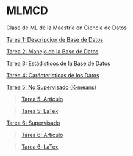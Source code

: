 # MLMCD
Clase de ML de la Maestría en Ciencia de Datos

[Tarea 1: Descripcion de Base de Datos](https://github.com/erickgt00/MLMCD/blob/main/tareas/MLMCD.ipynb)

[Tarea 2: Manejo de la Base de Datos](https://github.com/erickgt00/MLMCD/blob/main/tareas/TAREA_2.ipynb)

[Tarea 3: Estádisticos de la Base de Datos](https://github.com/erickgt00/MLMCD/blob/main/tareas/TAREA_3.ipynb)

[Tarea 4: Carácteristicas de los Datos](https://github.com/erickgt00/MLMCD/blob/main/tareas/Tarea_4.ipynb)

[Tarea 5: No Supervisado (K-means)](https://github.com/erickgt00/MLMCD/blob/main/tareas/Tarea_5_EG.ipynb)
> [Tarea 5: Artículo](https://github.com/erickgt00/MLMCD/blob/main/TAREA_5.pdf)

> [Tarea 5: LaTex](https://github.com/erickgt00/MLMCD/blob/main/tareas/latex5)

[Tarea 6: Supervisado](https://github.com/erickgt00/MLMCD/blob/main/tareas/Tarea%206.ipynb)
> [Tarea 6: Artículo](https://github.com/erickgt00/MLMCD/blob/main/Tarea%206.ipynb)

> [Tarea 6: LaTex](https://github.com/erickgt00/MLMCD/blob/main/Tarea%206.ipynb)

